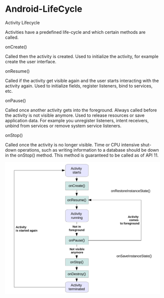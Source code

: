 # Android-LifeCycle


Activity Lifecycle

Activities have a predefined life-cycle and which certain methods are called.

onCreate()

Called then the activity is created. Used to initialize the activity, for example create the user interface.

onResume()

Called if the activity get visible again and the user starts interacting with the activity again. Used to initialize fields, register listeners, bind to services, etc.

onPause()

Called once another activity gets into the foreground. Always called before the activity is not visible anymore. Used to release resources or save application data. For example you unregister listeners, intent receivers, unbind from services or remove system service listeners.

onStop()

Called once the activity is no longer visible. Time or CPU intensive shut-down operations, such as writing information to a database should be down in the onStop() method. This method is guaranteed to be called as of API 11.

![Alt text](activity_lifecycle.png?raw=true "Title")




